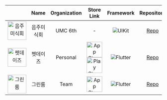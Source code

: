<div align="center">

| | Name | Organization | Store Link | Framework | Repository |
|:---:|:---:|:---:|:---:|:---:|:---:|
| <img width="60" src="https://avatars.githubusercontent.com/u/155626378?s=200&v=4" alt="음주미식회"> | 음주미식회 | UMC 6th | - | ![UIKit](https://img.shields.io/badge/UIKit-000000?style=for-the-badge&logo=apple&logoColor=white) | <a href="https://github.com/zzikbu/dg-FrontEnd">Repo</a> |
| <img width="60" src="https://github.com/user-attachments/assets/17fc9f2c-4d0a-4353-9a78-fdc815f2f80b" alt="펫데이즈"> | 펫데이즈 | Personal | <a href="https://apps.apple.com/kr/app/%ED%8E%AB%EB%8D%B0%EC%9D%B4%EC%A6%88/id6738037038"><img height="50" src="https://raw.githubusercontent.com/zzikbu/PetDays/main/readme_assets/app_store.png" alt="App Store"></a><br><a href="https://play.google.com/store/apps/details?id=com.devmoichi.petdays"><img height="50" src="https://raw.githubusercontent.com/zzikbu/PetDays/main/readme_assets/play_store.png" alt="Play Store"></a> | ![Flutter](https://img.shields.io/badge/Flutter-02569B?style=for-the-badge&logo=flutter&logoColor=white) | <a href="https://github.com/zzikbu/flutter-petdays">Repo</a> |
| <img width="60" src="https://avatars.githubusercontent.com/u/190188774?s=200&v=4" alt="그린룸"> | 그린룸 | Team | <a href="https://apps.apple.com/kr/app/%EA%B7%B8%EB%A6%B0%EB%A3%B8/id6744000316"><img height="50" src="https://raw.githubusercontent.com/zzikbu/PetDays/main/readme_assets/app_store.png" alt="App Store"></a> | ![Flutter](https://img.shields.io/badge/Flutter-02569B?style=for-the-badge&logo=flutter&logoColor=white) | <a href="https://github.com/grrooom/iOS">Repo</a> |

</div>

